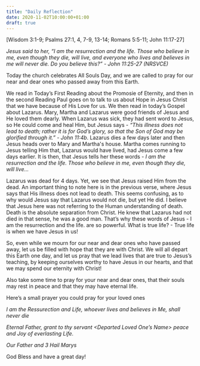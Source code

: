 ```yaml
---
title: "Daily Reflection"
date: 2020-11-02T10:00:00+01:00
draft: true
---
```


[Wisdom 3:1-9; Psalms 27:1, 4, 7-9, 13-14; Romans 5:5-11; John 11:17-27]

_Jesus said to her, “I am the resurrection and the life. Those who believe in me, even though they die, will live, and everyone who lives and believes in me will never die. Do you believe this?” - John 11:25-27 (NRSVCE)_

Today the church celebrates All Souls Day, and we are called to pray for our near and dear ones who passed away from this Earth.

We read in Today’s First Reading about the Promosie of Eternity, and then in the second Reading Paul goes on to talk to us about Hope in Jesus Christ that we have because of His Love for us. We then read in today’s Gospel about Lazarus. Mary, Martha and Lazarus were good friends of Jesus and He loved them dearly. When Lazarus was sick, they had sent word to Jesus, so He could come and heal Him, but Jesus says - _“This illness does not lead to death; rather it is for God’s glory, so that the Son of God may be glorified through it.” - John 11:4b_. Lazarus dies a few days later and then Jesus heads over to Mary and Martha's house. Martha comes running to Jesus telling Him that, Lazarus would have lived, had Jesus come a few days earlier. It is then, that Jesus tells her these words - _I am the resurrection and the life. Those who believe in me, even though they die, will live…_

Lazarus was dead for 4 days. Yet, we see that Jesus raised Him from the dead. An important thing to note here is in the previous verse, where Jesus says that His illness does not lead to death. This seems confusing, as to why would Jesus say that Lazarus would not die, but yet He did. I believe that Jesus here was not referring to the Human understanding of death. Death is the absolute separation from Christ. He knew that Lazarus had not died in that sense, he was a good man. That’s why these words of Jesus - I am the resurrection and the life. are so powerful. What is true life? - True life is when we have Jesus in us!

So, even while we mourn for our near and dear ones who have passed away, let us be filled with hope that they are with Christ. We will all depart this Earth one day, and let us pray that we lead lives that are true to Jesus’s teaching, by keeping ourselves worthy to have Jesus in our hearts, and that we may spend our eternity with Christ!

Also take some time to pray for your near and dear ones, that their souls may rest in peace and that they may have eternal life.

Here’s a small prayer you could pray for your loved ones  

_I am the Ressurection and Life, whoever lives and believes in Me, shall never die_

_Eternal Father, grant to thy servant <Departed Loved One’s Name> peace and Joy of everlasting Life._

_Our Father and 3 Hail Marys_

God Bless and have a great day!